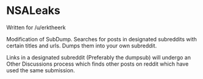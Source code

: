 NSALeaks
=============

Written for /u/erktheerk

Modification of SubDump. Searches for posts in designated subreddits with certain titles and urls. Dumps them into your own subreddit.

Links in a designated subreddit (Preferably the dumpsub) will undergo an Other Discussions process which finds other posts on reddit which have used the same submission.